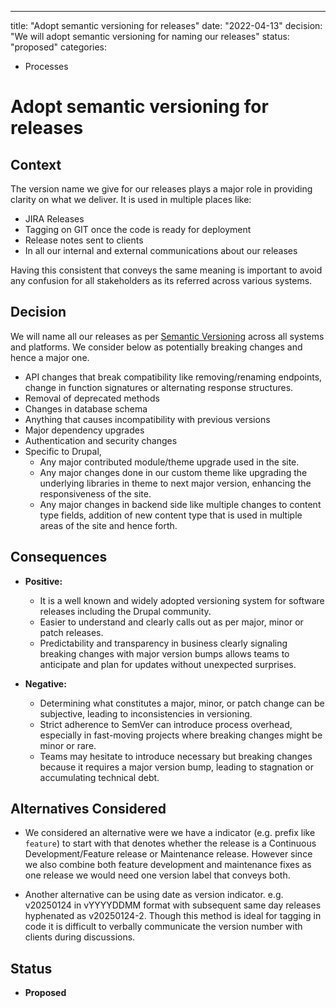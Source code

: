 ---
title: "Adopt semantic versioning for releases"
date: "2022-04-13"
decision: "We will adopt semantic versioning for naming our releases"
status: "proposed"
categories:
  - Processes

# Adopt semantic versioning for releases

## Context

The version name we give for our releases plays a major role in providing clarity on what we deliver. It is used in multiple places like:

- JIRA Releases
- Tagging on GIT once the code is ready for deployment
- Release notes sent to clients
- In all our internal and external communications about our releases

Having this consistent that conveys the same meaning is important to avoid any confusion for all stakeholders as its referred across various systems.

## Decision

We will name all our releases as per [Semantic Versioning](https://semver.org) across all systems and platforms. We consider below as potentially breaking changes and hence a major one.

- API changes that break compatibility like removing/renaming endpoints, change in function signatures or alternating response structures.
- Removal of deprecated methods
- Changes in database schema
- Anything that causes incompatibility with previous versions
- Major dependency upgrades
- Authentication and security changes
- Specific to Drupal,
  - Any major contributed module/theme upgrade used in the site.
  - Any major changes done in our custom theme like upgrading the underlying libraries in theme to next major version, enhancing the responsiveness of the site.
  - Any major changes in backend side like multiple changes to content type fields, addition of new content type that is used in multiple areas of the site and hence forth.

## Consequences

- **Positive:**
  - It is a well known and widely adopted versioning system for software releases including the Drupal community.
  - Easier to understand and clearly calls out as per major, minor or patch releases.
  - Predictability and transparency in business clearly signaling breaking changes with major version bumps allows teams to anticipate and plan for updates without unexpected surprises.
  
- **Negative:**
  - Determining what constitutes a major, minor, or patch change can be subjective, leading to inconsistencies in versioning.
  - Strict adherence to SemVer can introduce process overhead, especially in fast-moving projects where breaking changes might be minor or rare.
  - Teams may hesitate to introduce necessary but breaking changes because it requires a major version bump, leading to stagnation or accumulating technical debt.

## Alternatives Considered

- We considered an alternative were we have a indicator (e.g. prefix like `feature`) to start with that denotes whether the release is a Continuous Development/Feature release or Maintenance release. However since we also combine both feature development and maintenance fixes as one release we would need one version label that conveys both.

- Another alternative can be using date as version indicator. e.g. v20250124 in vYYYYDDMM format with subsequent same day releases hyphenated as v20250124-2. Though this method is ideal for tagging in code it is difficult to verbally communicate the version number with clients during discussions.

## Status

- **Proposed**
